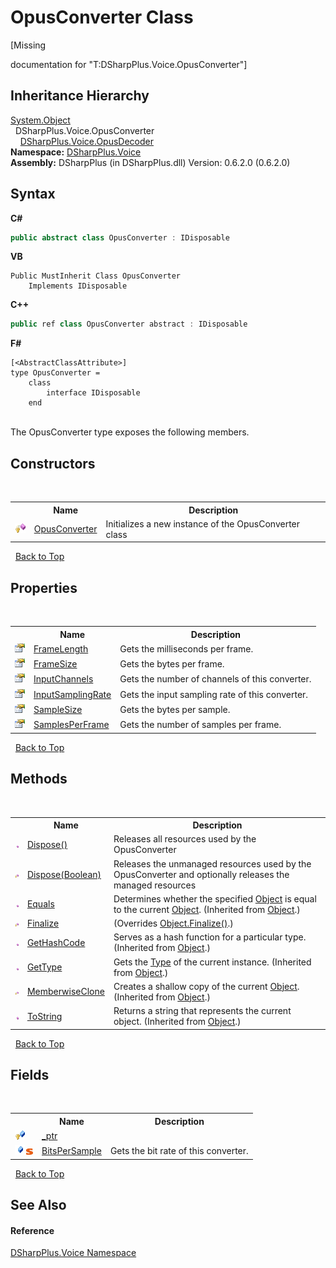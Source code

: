 # OpusConverter Class
 

\[Missing <summary> documentation for "T:DSharpPlus.Voice.OpusConverter"\]


## Inheritance Hierarchy
<a href="http://msdn2.microsoft.com/en-us/library/e5kfa45b" target="_blank">System.Object</a><br />&nbsp;&nbsp;DSharpPlus.Voice.OpusConverter<br />&nbsp;&nbsp;&nbsp;&nbsp;<a href="bf6abdf0-8040-8912-30a8-7b641f016667">DSharpPlus.Voice.OpusDecoder</a><br />
**Namespace:**&nbsp;<a href="721897d8-8fb1-1e49-ffd9-d615b59914fb">DSharpPlus.Voice</a><br />**Assembly:**&nbsp;DSharpPlus (in DSharpPlus.dll) Version: 0.6.2.0 (0.6.2.0)

## Syntax

**C#**<br />
``` C#
public abstract class OpusConverter : IDisposable
```

**VB**<br />
``` VB
Public MustInherit Class OpusConverter
	Implements IDisposable
```

**C++**<br />
``` C++
public ref class OpusConverter abstract : IDisposable
```

**F#**<br />
``` F#
[<AbstractClassAttribute>]
type OpusConverter =  
    class
        interface IDisposable
    end
```

<br />
The OpusConverter type exposes the following members.


## Constructors
&nbsp;<table><tr><th></th><th>Name</th><th>Description</th></tr><tr><td>![Protected method](media/protmethod.gif "Protected method")</td><td><a href="3569f729-28ec-86dd-f45b-1b703dd054fc">OpusConverter</a></td><td>
Initializes a new instance of the OpusConverter class</td></tr></table>&nbsp;
<a href="#opusconverter-class">Back to Top</a>

## Properties
&nbsp;<table><tr><th></th><th>Name</th><th>Description</th></tr><tr><td>![Public property](media/pubproperty.gif "Public property")</td><td><a href="35cc8b13-1af9-d9f0-1c91-e7803db29eed">FrameLength</a></td><td>
Gets the milliseconds per frame.</td></tr><tr><td>![Public property](media/pubproperty.gif "Public property")</td><td><a href="1033087e-322a-069f-7db6-65acf5f34126">FrameSize</a></td><td>
Gets the bytes per frame.</td></tr><tr><td>![Public property](media/pubproperty.gif "Public property")</td><td><a href="b80d44f0-ffe1-8071-5d02-cf181ef5f326">InputChannels</a></td><td>
Gets the number of channels of this converter.</td></tr><tr><td>![Public property](media/pubproperty.gif "Public property")</td><td><a href="ffe5009b-c606-fffc-6d95-e3df8c13269c">InputSamplingRate</a></td><td>
Gets the input sampling rate of this converter.</td></tr><tr><td>![Public property](media/pubproperty.gif "Public property")</td><td><a href="1f70a018-6b12-2075-cc4f-b6b3eaff19f5">SampleSize</a></td><td>
Gets the bytes per sample.</td></tr><tr><td>![Public property](media/pubproperty.gif "Public property")</td><td><a href="fa8f1681-7d4d-1959-7c8a-4a9583ccd8ca">SamplesPerFrame</a></td><td>
Gets the number of samples per frame.</td></tr></table>&nbsp;
<a href="#opusconverter-class">Back to Top</a>

## Methods
&nbsp;<table><tr><th></th><th>Name</th><th>Description</th></tr><tr><td>![Public method](media/pubmethod.gif "Public method")</td><td><a href="cc8f703f-a8f6-3313-b7a5-1031cd910052">Dispose()</a></td><td>
Releases all resources used by the OpusConverter</td></tr><tr><td>![Protected method](media/protmethod.gif "Protected method")</td><td><a href="b2d1cf85-23d5-1a53-1a30-0a281799d4f4">Dispose(Boolean)</a></td><td>
Releases the unmanaged resources used by the OpusConverter and optionally releases the managed resources</td></tr><tr><td>![Public method](media/pubmethod.gif "Public method")</td><td><a href="http://msdn2.microsoft.com/en-us/library/bsc2ak47" target="_blank">Equals</a></td><td>
Determines whether the specified <a href="http://msdn2.microsoft.com/en-us/library/e5kfa45b" target="_blank">Object</a> is equal to the current <a href="http://msdn2.microsoft.com/en-us/library/e5kfa45b" target="_blank">Object</a>.
 (Inherited from <a href="http://msdn2.microsoft.com/en-us/library/e5kfa45b" target="_blank">Object</a>.)</td></tr><tr><td>![Protected method](media/protmethod.gif "Protected method")</td><td><a href="40e91b08-bcb4-8d3a-9f4e-beb000afc329">Finalize</a></td><td> (Overrides <a href="http://msdn2.microsoft.com/en-us/library/4k87zsw7" target="_blank">Object.Finalize()</a>.)</td></tr><tr><td>![Public method](media/pubmethod.gif "Public method")</td><td><a href="http://msdn2.microsoft.com/en-us/library/zdee4b3y" target="_blank">GetHashCode</a></td><td>
Serves as a hash function for a particular type.
 (Inherited from <a href="http://msdn2.microsoft.com/en-us/library/e5kfa45b" target="_blank">Object</a>.)</td></tr><tr><td>![Public method](media/pubmethod.gif "Public method")</td><td><a href="http://msdn2.microsoft.com/en-us/library/dfwy45w9" target="_blank">GetType</a></td><td>
Gets the <a href="http://msdn2.microsoft.com/en-us/library/42892f65" target="_blank">Type</a> of the current instance.
 (Inherited from <a href="http://msdn2.microsoft.com/en-us/library/e5kfa45b" target="_blank">Object</a>.)</td></tr><tr><td>![Protected method](media/protmethod.gif "Protected method")</td><td><a href="http://msdn2.microsoft.com/en-us/library/57ctke0a" target="_blank">MemberwiseClone</a></td><td>
Creates a shallow copy of the current <a href="http://msdn2.microsoft.com/en-us/library/e5kfa45b" target="_blank">Object</a>.
 (Inherited from <a href="http://msdn2.microsoft.com/en-us/library/e5kfa45b" target="_blank">Object</a>.)</td></tr><tr><td>![Public method](media/pubmethod.gif "Public method")</td><td><a href="http://msdn2.microsoft.com/en-us/library/7bxwbwt2" target="_blank">ToString</a></td><td>
Returns a string that represents the current object.
 (Inherited from <a href="http://msdn2.microsoft.com/en-us/library/e5kfa45b" target="_blank">Object</a>.)</td></tr></table>&nbsp;
<a href="#opusconverter-class">Back to Top</a>

## Fields
&nbsp;<table><tr><th></th><th>Name</th><th>Description</th></tr><tr><td>![Protected field](media/protfield.gif "Protected field")</td><td><a href="ed5b0887-20ee-54ef-6dac-805598b07f44">_ptr</a></td><td /></tr><tr><td>![Public field](media/pubfield.gif "Public field")![Static member](media/static.gif "Static member")</td><td><a href="b3c81f69-19ff-856f-5f2c-7e4d7668945a">BitsPerSample</a></td><td>
Gets the bit rate of this converter.</td></tr></table>&nbsp;
<a href="#opusconverter-class">Back to Top</a>

## See Also


#### Reference
<a href="721897d8-8fb1-1e49-ffd9-d615b59914fb">DSharpPlus.Voice Namespace</a><br />
